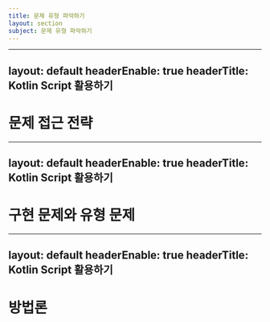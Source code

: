 ```yaml
---
title: 문제 유형 파악하기
layout: section
subject: 문제 유형 파악하기
---
```


---
layout: default
headerEnable: true
headerTitle: Kotlin Script 활용하기
---

# 문제 접근 전략

---
layout: default
headerEnable: true
headerTitle: Kotlin Script 활용하기
---

# 구현 문제와 유형 문제

---
layout: default
headerEnable: true
headerTitle: Kotlin Script 활용하기
---

# 방법론

